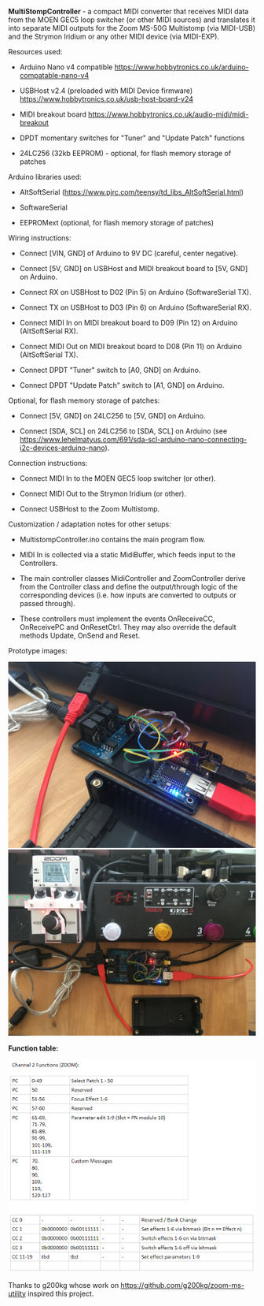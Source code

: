 **MultiStompController** - a compact MIDI converter that receives MIDI data from the MOEN GEC5 loop switcher (or other MIDI sources) and translates it into separate MIDI outputs for the Zoom MS-50G Multistomp (via MIDI-USB) and the Strymon Iridium or any other MIDI device (via MIDI-EXP).



Resources used:

- Arduino Nano v4 compatible
    https://www.hobbytronics.co.uk/arduino-compatable-nano-v4


- USBHost v2.4 (preloaded with MIDI Device firmware)
    https://www.hobbytronics.co.uk/usb-host-board-v24


- MIDI breakout board
    https://www.hobbytronics.co.uk/audio-midi/midi-breakout


- DPDT momentary switches for "Tuner" and "Update Patch" functions


- 24LC256 (32kb EEPROM) - optional, for flash memory storage of patches


Arduino libraries used:
- AltSoftSerial (https://www.pjrc.com/teensy/td_libs_AltSoftSerial.html)

- SoftwareSerial

- EEPROMext (optional, for flash memory storage of patches)


Wiring instructions:

- Connect [VIN, GND] of Arduino to 9V DC (careful, center negative).

- Connect [5V, GND] on USBHost and MIDI breakout board to [5V, GND] on Arduino.

- Connect RX on USBHost to D02 (Pin 5) on Arduino (SoftwareSerial TX).

- Connect TX on USBHost to D03 (Pin 6) on Arduino (SoftwareSerial RX).

- Connect MIDI In on MIDI breakout board to D09 (Pin 12) on Arduino (AltSoftSerial RX).

- Connect MIDI Out on MIDI breakout board to D08 (Pin 11) on Arduino (AltSoftSerial TX).

- Connect DPDT "Tuner" switch to [A0, GND] on Arduino.

- Connect DPDT "Update Patch" switch to [A1, GND] on Arduino.

Optional, for flash memory storage of patches: 

- Connect [5V, GND] on 24LC256 to [5V, GND] on Arduino.

- Connect [SDA, SCL] on 24LC256 to [SDA, SCL] on Arduino (see https://www.lehelmatyus.com/691/sda-scl-arduino-nano-connecting-i2c-devices-arduino-nano).


Connection instructions:

- Connect MIDI In to the MOEN GEC5 loop switcher (or other).

- Connect MIDI Out to the Strymon Iridium (or other).

- Connect USBHost to the Zoom Multistomp.






Customization / adaptation notes for other setups:

- MultistompController.ino contains the main program flow.

- MIDI In is collected via a static MidiBuffer, which feeds input to the Controllers.

- The main controller classes MidiController and ZoomController derive from the Controller class and define the output/through logic of the corresponding devices (i.e. how inputs are converted to outputs or passed through).

- These controllers must implement the events OnReceiveCC, OnReceivePC and OnResetCtrl. They may also override the default methods Update, OnSend and Reset.



Prototype images:

![Overview 1](https://github.com/HamiltonGerlach/MultiStompController/blob/master/doc/images/Overview1.jpg)
![Overview 2](https://github.com/HamiltonGerlach/MultiStompController/blob/master/doc/images/Overview2.jpg)

**Function table:**

![Functions](https://github.com/HamiltonGerlach/MultiStompController/blob/master/doc/images/Functions.png)


Thanks to g200kg whose work on https://github.com/g200kg/zoom-ms-utility inspired this project.
